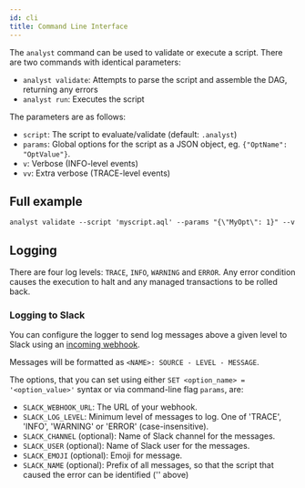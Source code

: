 ```yaml
---
id: cli
title: Command Line Interface
---
```


The `analyst` command can be used to validate or execute a script. There are two commands with identical parameters:

* `analyst validate`: Attempts to parse the script and assemble the DAG, returning any errors
* `analyst run`: Executes the script

The parameters are as follows:

* `script`: The script to evaluate/validate (default: `.analyst`)
* `params`: Global options for the script as a JSON object, eg. `{"OptName": "OptValue"}`.
* `v`: Verbose (INFO-level events)
* `vv`: Extra verbose (TRACE-level events)

## Full example

```
analyst validate --script 'myscript.aql' --params "{\"MyOpt\": 1}" --v
```

## Logging

There are four log levels: `TRACE`, `INFO`, `WARNING` and `ERROR`. Any error condition causes the execution to halt and any managed transactions to be rolled back.

### Logging to Slack

You can configure the logger to send log messages above a given level to Slack using an [incoming webhook](https://api.slack.com/incoming-webhooks).

Messages will be formatted as `<NAME>: SOURCE - LEVEL - MESSAGE`. 

The options, that you can set using either `SET <option_name> = '<option_value>'` syntax or via command-line flag `params`, are:

* `SLACK_WEBHOOK_URL`: The URL of your webhook.
* `SLACK_LOG_LEVEL`: Minimum level of messages to log. One of 'TRACE', 'INFO', 'WARNING' or 'ERROR' (case-insensitive).
* `SLACK_CHANNEL` (optional): Name of Slack channel for the messages.
* `SLACK_USER` (optional): Name of Slack user for the messages.
* `SLACK_EMOJI` (optional): Emoji for message.
* `SLACK_NAME` (optional): Prefix of all messages, so that the script that caused the error can be identified ('<NAME>' above)